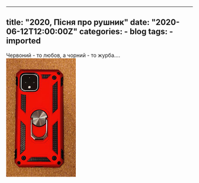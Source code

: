 
---
title: "2020, Пісня про рушник"
date: "2020-06-12T12:00:00Z"
categories:
    - blog
tags:
    - imported
---

  
Червоний \- то любов, а чорний \- то журба....  
[![](thumb_00.jpg)](img00.jpg)
